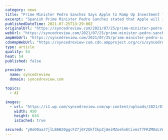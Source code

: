 ```yaml
---
category: news
title: "Prime Minister Pedro Sanchez Says Apple to Ramp Up Investment for AI in Spain"
excerpt: "Spanish Prime Minister Pedro Sanchez stated that Apple will increase artificial intelligence in Spain, after meeting with company's CEO Tim Cook during a four day trip to the US west coast. The investment will also focus on Apple TV’s business,"
publishedDateTime: 2021-07-25T13:29:00Z
originalUrl: "https://syncedreview.com/2021/07/25/prime-minister-pedro-sanchez-says-apple-to-ramp-up-investment-for-ai-in-spain/"
webUrl: "https://syncedreview.com/2021/07/25/prime-minister-pedro-sanchez-says-apple-to-ramp-up-investment-for-ai-in-spain/"
ampWebUrl: "https://syncedreview.com/2021/07/25/prime-minister-pedro-sanchez-says-apple-to-ramp-up-investment-for-ai-in-spain/amp/"
cdnAmpWebUrl: "https://syncedreview-com.cdn.ampproject.org/c/s/syncedreview.com/2021/07/25/prime-minister-pedro-sanchez-says-apple-to-ramp-up-investment-for-ai-in-spain/amp/"
type: article
quality: 54
heat: 54
published: false

provider:
  name: syncedreview
  domain: syncedreview.com

topics:
  - AI

images:
  - url: "https://i1.wp.com/syncedreview.com/wp-content/uploads/2021/07/20190116PHT23619_original.jpeg?fit=950%2C634&ssl=1"
    width: 950
    height: 634
    isCached: true

secured: "y0oO0aaJ7jlLBAW20ggcFZ7j6Y2UkfIkpZjAeiMZoehvECivmsT7FKZM0aLVnjCzb+kf49B1YF8RG7bx85evtEb8mmTOUYOdjvdVxEdwPIolTlkZiEOF0IMVJgu+IEtvUiYUG0oDWNRT3RXkcl6a6Zg527hk+ChXbDNgFMoI/1ddeAjLk7tSRrn+huvbv1IG0jCjW/BU8dzF5X6npygFMK00C00ogz7yM7ZYQ62n8m/T/J5LfLWxj54b8YxAHpJfUikRVtLQdpNK4bGyFmpWA5dobOXWcmUNIMwTrYLGmGGPN6huG0I9q6U0djp3G+Fl6CvEz9wIMCI55blORA7SEnQPqpmLIKea++hWFhhDEYY=;iolwnZ4GX9WZbXLpEbwrTg=="
---
```


